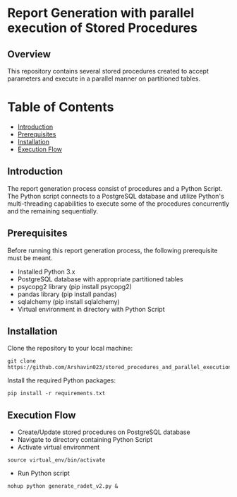# Report Generation with parallel execution of Stored Procedures 
## Overview
This repository contains several stored procedures created to accept parameters and execute in a parallel manner on partitioned tables.

# Table of Contents
- [Introduction](#introduction)
- [Prerequisites](#prerequisites)
- [Installation](#installation)
- [Execution Flow](#execution-flow)


## Introduction <a name="introduction"></a>
The report generation process consist of procedures and a Python Script. 
The Python script connects to a PostgreSQL database and utilize Python's multi-threading capabilities to execute some of the procedures concurrently and the remaining sequentially.

## Prerequisites <a name="prerequisites"></a>
Before running this report generation process, the following prerequisite must be meant.

- Installed Python 3.x
- PostgreSQL database with appropriate partitioned tables
- psycopg2 library (pip install psycopg2)
- pandas library (pip install pandas)
- sqlalchemy (pip install sqlalchemy)
- Virtual environment in directory with Python Script

## Installation <a name="installation"></a>

Clone the repository to your local machine:

``` 
git clone https://github.com/Arshavin023/stored_procedures_and_parallel_execution.git
```

Install the required Python packages:

```
pip install -r requirements.txt
```


## Execution Flow
- Create/Update stored procedures on PostgreSQL database
- Navigate to directory containing Python Script
- Activate virtual environment
```
source virtual_env/bin/activate
```
- Run Python script
```
nohup python generate_radet_v2.py &
```